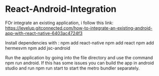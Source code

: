 # React-Android-Integration

FOr integrate an existing application, i follow this link: 
https://levelup.gitconnected.com/how-to-integrate-an-existing-android-app-with-react-native-6403ac4724f3

Install dependencies with :
npm add react-native
npm add react
npm add hermesvm
npm add jsc-android

Run the application by going into the file directory and use the command npm run android. 
If this has some issues you can build the app in android studio and run npm run start 
to start the metro bundler separately.

